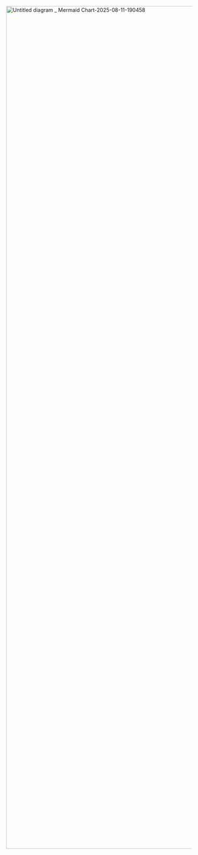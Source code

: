 <img width="3840" height="2285" alt="Untitled diagram _ Mermaid Chart-2025-08-11-190458" src="https://github.com/user-attachments/assets/0cdf347e-3adf-4285-9549-cc0681c04475" />
